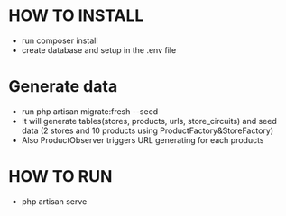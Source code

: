 # HOW TO INSTALL
 - run composer install
 - create database and setup in the .env file
 
# Generate data
 - run php artisan migrate:fresh --seed 
 - It will generate tables(stores, products, urls, store_circuits) and seed data (2 stores and 10 products using ProductFactory&StoreFactory) 
 - Also ProductObserver triggers URL generating for each products

# HOW TO RUN
 - php artisan serve
